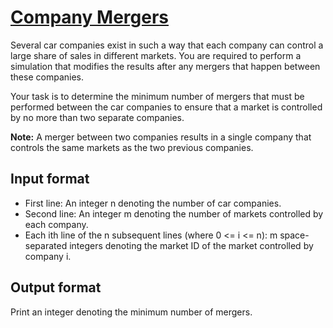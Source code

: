 # [Company Mergers][link]

Several car companies exist in such a way that each company can control a large share of sales in different markets. You are required to perform a simulation that modifies the results after any mergers that happen between these companies.

Your task is to determine the minimum number of mergers that must be performed between the car companies to ensure that a market is controlled by no more than two separate companies.

**Note:** A merger between two companies results in a single company that controls the same markets as the two previous companies.

## Input format

- First line: An integer n denoting the number of car companies.
- Second line: An integer m denoting the number of markets controlled by each company.
- Each ith line of the n subsequent lines (where 0 <= i <= n): m space-separated integers denoting the market ID of the market controlled by company i.

## Output format

Print an integer denoting the minimum number of mergers.

[link]: https://www.hackerearth.com/practice/basic-programming/implementation/basics-of-implementation/practice-problems/algorithm/car-company-merger-125475cc/
